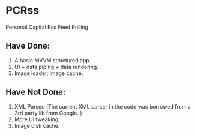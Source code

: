 # PCRss
Personal Capital Rss Feed Pulling

## Have Done:
1. A basic MVVM structured app.
2. UI + data piping + data rendering.
3. Image loader, image cache.

## Have Not Done:
1. XML Parser. (The current XML parser in the code was borrowed from a 3rd party lib from Google. )
2. More UI tweaking.
3. Image disk cache.

